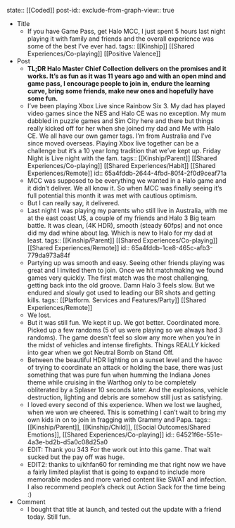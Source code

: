 state:: [[Coded]]
post-id::
exclude-from-graph-view:: true

- Title
	- If you have Game Pass, get Halo MCC, I just spent 5 hours last night playing it with family and friends and the overall experience was some of the best I’ve ever had.
	  tags:: [[Kinship]] [[Shared Experiences/Co-playing]] [[Positive Valence]]
- Post
	- **TL;DR Halo Master Chief Collection delivers on the promises and it works. It’s as fun as it was 11 years ago and with an open mind and game pass, I encourage people to join in, endure the learning curve, bring some friends, make new ones and hopefully have some fun.**
	- I’ve been playing Xbox Live since Rainbow Six 3. My dad has played video games since the NES and Halo CE was no exception. My mum dabbled in puzzle games and Sim City here and there but things really kicked off for her when she joined my dad and Me with Halo CE. We all have our own gamer tags. I’m from Australia and I’ve since moved overseas. Playing Xbox live together can be a challenge but it’s a 10 year long tradition that we’ve kept up. Friday Night is Live night with the fam.
	  tags:: [[Kinship/Parent]] [[Shared Experiences/Co-playing]] [[Shared Experiences/Habit]] [[Shared Experiences/Remote]]
	  id:: 65a4fddb-2644-4fbd-80f4-2f0d9ceaf71a
	- MCC was supposed to be everything we wanted in a Halo game and it didn’t deliver. We all know it. So when MCC was finally seeing it’s full potential this month it was met with cautious optimism.
	- But I can really say, it delivered.
	- Last night I was playing my parents who still live in Australia, with me at the east coast US, a couple of my friends and Halo 3 Big team battle. It was clean, (4K HDR), smooth (steady 60fps) and not once did my dad whine about lag. Which is new to Halo for my dad at least.
	  tags:: [[Kinship/Parent]] [[Shared Experiences/Co-playing]] [[Shared Experiences/Remote]]
	  id:: 65a4fddb-1ce8-465c-afb3-779da973a84f
	- Partying up was smooth and easy. Seeing other friends playing was great and I invited them to join. Once we hit matchmaking we found games very quickly. The first match was the most challenging, getting back into the old groove. Damn Halo 3 feels slow. But we endured and slowly got used to leading our BR shots and getting kills.
	  tags:: [[Platform. Services and Features/Party]] [[Shared Experiences/Remote]]
	- We lost.
	- But it was still fun. We kept it up. We got better. Coordinated more. Picked up a few randoms (5 of us were playing so we always had 3 randoms). The game doesn’t feel so slow any more when you’re in the midst of vehicles and intense firefights. Things REALLY kicked into gear when we got Neutral Bomb on Stand Off.
	- Between the beautiful HDR lighting on a sunset level and the havoc of trying to coordinate an attack or holding the base, there was just something that was pure fun when humming the Indiana Jones theme while cruising in the Warthog only to be completely obliterated by a Splaser 10 seconds later. And the explosions, vehicle destruction, lighting and debris are somehow still just as satisfying.
	- I loved every second of this experience. When we lost we laughed, when we won we cheered. This is something I can’t wait to bring my own kids in on to join in fragging with Grammy and Papa.
	  tags:: [[Kinship/Parent]], [[Kinship/Child]], [[Social Outcomes/Shared Emotions]], [[Shared Experiences/Co-playing]]
	  id:: 64521f6e-551e-4a3e-bd2b-d5a0c08d25a0
	- EDIT: Thank you 343 For the work out into this game. That wait sucked but the pay off was huge.
	- EDIT2: thanks to u/khfan60 for reminding me that right now we have a fairly limited playlist that is going to expand to include more memorable modes and more varied content like SWAT and infection. I also recommend people’s check out Action Sack for the time being :)
- Comment
	- I bought that title at launch, and tested out the update with a friend today. Still fun.